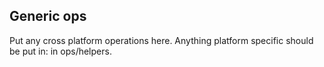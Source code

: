 ## Generic ops

Put any cross platform operations here. Anything platform specific should be put in:
in ops/helpers.
